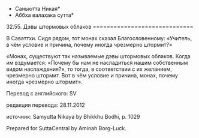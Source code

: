 * Саньютта Никая*
* Аббха валахака сутта*

32\.55\. Дэвы штормовых облаков
\=\=\=\=\=\=\=\=\=\=\=\=\=\=\=\=\=\=\=\=\=\=\=\=\=\=\=\=\=

В Саваттхи\. Сидя рядом, тот монах сказал Благословенному: «Учитель, в чём условие и причина, почему иногда чрезмерно штормит?»

«Монах, существуют так называемые дэвы штормовых облаков\. Когда им вздумается: «Почему бы нам не насладиться нашим собственным видом наслаждения?», то тогда, в соответствии с их желанием, чрезмерно штормит\. Вот в чём условие и причина, монах, почему иногда чрезмерно штормит»\.

Перевод с английского: SV

редакция перевода: 28\.11\.2012

источник: Samyutta Nikaya by Bhikkhu Bodhi, p\. 1029

Prepared for SuttaCentral by Aminah Borg\-Luck\.